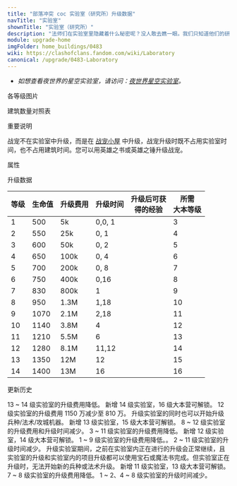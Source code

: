```yaml
---
title: "部落冲突 coc 实验室（研究所）升级数据"
navTitle: "实验室"
shownTitle: "实验室（研究所）"
description: "法师们在实验室里隐藏着什么秘密呢？没人敢去瞧一眼。我们只知道他们的研究可以使部队和法术变得更强！"
module: upgrade-home
imgFolder: home_buildings/0483
wiki: https://clashofclans.fandom.com/wiki/Laboratory
canonical: /upgrade/0483-Laboratory
---
```


- *如想查看夜世界的星空实验室，请访问：[夜世界星空实验室](/upgrade/1282-Star-Laboratory)。*

<UnitInfo :folder="$frontmatter.imgFolder" imgSrc="Laboratory14.png" :imgAlt="$frontmatter.navTitle" :description="$frontmatter.description" :isSmallImg="true" />

<SmallTitle>各等级图片</SmallTitle>

<Panel>
    <UnitImgGroup title="实验室" :folder="$frontmatter.imgFolder">
        <UnitImg imgTitle="1 级" imgSrc="Laboratory1.png" />
        <UnitImg imgTitle="2 级" imgSrc="Laboratory2.png" />
        <UnitImg imgTitle="3 级" imgSrc="Laboratory3.png" />
        <UnitImg imgTitle="4 级" imgSrc="Laboratory4.png" />
        <UnitImg imgTitle="5 级" imgSrc="Laboratory5.png" />
        <UnitImg imgTitle="6 级" imgSrc="Laboratory6.png" />
        <UnitImg imgTitle="7 级" imgSrc="Laboratory7.png" />
        <UnitImg imgTitle="8 级" imgSrc="Laboratory8.png" />
        <UnitImg imgTitle="9 级" imgSrc="Laboratory9.png" />
        <UnitImg imgTitle="10 级" imgSrc="Laboratory10.png" />
        <UnitImg imgTitle="11 级" imgSrc="Laboratory11.png" />
        <UnitImg imgTitle="12 级" imgSrc="Laboratory12.png" />
        <UnitImg imgTitle="13 级" imgSrc="Laboratory13.png" />
        <UnitImg imgTitle="14 级" imgSrc="Laboratory14.png" />
    </UnitImgGroup>
</Panel>

<SmallTitle>建筑数量对照表</SmallTitle>

<BuildingNum>
    <BuildingNumRow title="大本等级" num="1 - 2, 3 - 16" />
    <BuildingNumRow title="建筑数量" num="    0,      1" />
</BuildingNum>

<SmallTitle>重要说明</SmallTitle>

战宠不在实验室中升级，而是在 [战宠小屋](/upgrade/0487-Pet-House) 中升级，战宠升级时既不占用实验室时间，也不占用建筑时间。您可以用英雄之书或英雄之锤升级战宠。

<SmallTitle>属性</SmallTitle>

<UnitProperties>
    <UnitProperty pKey="占地面积" pValue="3×3" />
    <UnitProperty pKey="判定面积" pValue="3×3" :isJudgeSquare="true" />
</UnitProperties>

<SmallTitle>升级数据</SmallTitle>

<script setup>
const tableExtraInfo = [
    {
        "column": 2,
        "type": "cost",
        "gpClass": "building",
        "icon": "Elixir"
    },
    {
        "column": 3,
        "type": "time",
        "gpClass": "building"
    },
    {
        "column": 4,
        "type": "exp",
        "icon": "Exp"
    }
];
</script>

<UnitTable :tableExtraInfo="tableExtraInfo">

| 等级 | 生命值 | 升级费用 | 升级时间 | 升级后可获<br>得的经验 | 所需<br>大本等级 |
| ---- |  ---- |   ----  |    ---   |          ---         |       ---       |
|    1 |   500 |     5k  |  0,0, 1  |                      |        3        | 
|    2 |   550 |    25k  |  0, 1    |                      |        4        | 
|    3 |   600 |    50k  |  0, 2    |                      |        5        | 
|    4 |   650 |   100k  |  0, 4    |                      |        6        | 
|    5 |   700 |   200k  |  0, 8    |                      |        7        | 
|    6 |   750 |   400k  |  0,16    |                      |        8        | 
|    7 |   830 |   800k  |  1       |                      |        9        | 
|    8 |   950 |   1.3M  |  1,18    |                      |       10        | 
|    9 |  1070 |   2.1M  |  2,18    |                      |       11        | 
|   10 |  1140 |   3.8M  |  4       |                      |       12        | 
|   11 |  1210 |   5.5M  |  6       |                      |       13        | 
|   12 |  1280 |   8.1M  |  11,12   |                      |       14        | 
|   13 |  1350 |    12M  |  12      |                      |       15        |
|   14 |  1400 |    13M  |  16      |                      |       16        |
</UnitTable>

<SmallTitle>更新历史</SmallTitle>

<Timeline>
    <TimelineItem date="2024/06/18">
        <TimelineRow>13 ~ 14 级实验室的升级费用降低。</TimelineRow>
    </TimelineItem>
    <TimelineItem date="2023/12/12">
        <TimelineRow>新增 14 级实验室，16 级大本营可解锁。</TimelineRow>
        <TimelineRow>12 级实验室的升级费用 1150 万减少至 810 万。</TimelineRow>
    </TimelineItem>
    <TimelineItem date="2022/12/12">
        <TimelineRow>升级实验室的同时也可以开始升级兵种/法术/攻城机器。</TimelineRow>
    </TimelineItem>
    <TimelineItem date="2022/10/10">
        <TimelineRow>新增 13 级实验室，15 级大本营可解锁。</TimelineRow>
        <TimelineRow>8 ~ 12 级实验室的升级费用和升级时间减少。</TimelineRow>
    </TimelineItem>
    <TimelineItem date="2021/12/09">
        <TimelineRow>3 ~ 11 级实验室的升级费用降低。</TimelineRow>
    </TimelineItem>
    <TimelineItem date="2021/04/12">
        <TimelineRow>新增 12 级实验室，14 级大本营可解锁。</TimelineRow>
        <TimelineRow>1 ~ 9 级实验室的升级费用降低。。</TimelineRow>
        <TimelineRow>2 ~ 11 级实验室的升级时间减少。</TimelineRow>
        <TimelineRow>升级实验室期间，之前在实验室内正在进行的升级会正常继续，且实验室的升级和实验室内的项目升级都可以使用宝石或魔法书完成。但实验室正在升级时，无法开始新的兵种或法术升级。</TimelineRow>
    </TimelineItem> 
    <TimelineItem date="2019/12/09">
        <TimelineRow>新增 11 级实验室，13 级大本营可解锁。</TimelineRow>
    </TimelineItem>
    <TimelineItem date="2019/04/02">
        <TimelineRow>7 ~ 8 级实验室的升级费用降低。</TimelineRow>
        <TimelineRow>1 ~ 2、4 ~ 8 级实验室的升级时间减少。</TimelineRow>        
    </TimelineItem>    
    <TimelineItem :historyBottom="true" />
</Timeline>